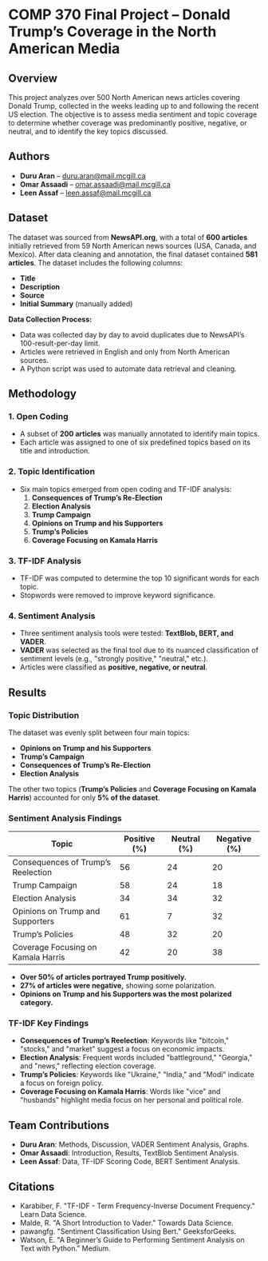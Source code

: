 # COMP 370 Final Project – Donald Trump’s Coverage in the North American Media

## Overview
This project analyzes over 500 North American news articles covering Donald Trump, collected in the weeks leading up to and following the recent US election. The objective is to assess media sentiment and topic coverage to determine whether coverage was predominantly positive, negative, or neutral, and to identify the key topics discussed.

## Authors
- **Duru Aran** – duru.aran@mail.mcgill.ca
- **Omar Assaadi** – omar.assaadi@mail.mcgill.ca
- **Leen Assaf** – leen.assaf@mail.mcgill.ca  

## Dataset
The dataset was sourced from **NewsAPI.org**, with a total of **600 articles** initially retrieved from 59 North American news sources (USA, Canada, and Mexico). After data cleaning and annotation, the final dataset contained **581 articles**. The dataset includes the following columns:
- **Title**
- **Description**
- **Source**
- **Initial Summary** (manually added)

**Data Collection Process:**
- Data was collected day by day to avoid duplicates due to NewsAPI’s 100-result-per-day limit.
- Articles were retrieved in English and only from North American sources.
- A Python script was used to automate data retrieval and cleaning.

## Methodology
### 1. Open Coding
- A subset of **200 articles** was manually annotated to identify main topics.
- Each article was assigned to one of six predefined topics based on its title and introduction.

### 2. Topic Identification
- Six main topics emerged from open coding and TF-IDF analysis:
  1. **Consequences of Trump’s Re-Election**
  2. **Election Analysis**
  3. **Trump Campaign**
  4. **Opinions on Trump and his Supporters**
  5. **Trump’s Policies**
  6. **Coverage Focusing on Kamala Harris**

### 3. TF-IDF Analysis
- TF-IDF was computed to determine the top 10 significant words for each topic.
- Stopwords were removed to improve keyword significance.

### 4. Sentiment Analysis
- Three sentiment analysis tools were tested: **TextBlob, BERT, and VADER**.
- **VADER** was selected as the final tool due to its nuanced classification of sentiment levels (e.g., "strongly positive," "neutral," etc.).
- Articles were classified as **positive, negative, or neutral**.

## Results
### **Topic Distribution**
The dataset was evenly split between four main topics:
- **Opinions on Trump and his Supporters**
- **Trump’s Campaign**
- **Consequences of Trump’s Re-Election**
- **Election Analysis**

The other two topics (**Trump’s Policies** and **Coverage Focusing on Kamala Harris**) accounted for only **5% of the dataset**.

### **Sentiment Analysis Findings**
| Topic | Positive (%) | Neutral (%) | Negative (%) |
|--------|------------|------------|------------|
| Consequences of Trump’s Reelection | 56 | 24 | 20 |
| Trump Campaign | 58 | 24 | 18 |
| Election Analysis | 34 | 34 | 32 |
| Opinions on Trump and Supporters | 61 | 7 | 32 |
| Trump’s Policies | 48 | 32 | 20 |
| Coverage Focusing on Kamala Harris | 42 | 20 | 38 |

- **Over 50% of articles portrayed Trump positively.**
- **27% of articles were negative,** showing some polarization.
- **Opinions on Trump and his Supporters was the most polarized category.**

### **TF-IDF Key Findings**
- **Consequences of Trump’s Reelection**: Keywords like "bitcoin," "stocks," and "market" suggest a focus on economic impacts.
- **Election Analysis**: Frequent words included "battleground," "Georgia," and "news," reflecting election coverage.
- **Trump’s Policies**: Keywords like "Ukraine," "India," and "Modi" indicate a focus on foreign policy.
- **Coverage Focusing on Kamala Harris**: Words like "vice" and "husbands" highlight media focus on her personal and political role.

## Team Contributions
- **Duru Aran**: Methods, Discussion, VADER Sentiment Analysis, Graphs.
- **Omar Assaadi**: Introduction, Results, TextBlob Sentiment Analysis.
- **Leen Assaf**: Data, TF-IDF Scoring Code, BERT Sentiment Analysis.

## Citations
- Karabiber, F. "TF-IDF - Term Frequency-Inverse Document Frequency." Learn Data Science.
- Malde, R. "A Short Introduction to Vader." Towards Data Science.
- pawangfg. "Sentiment Classification Using Bert." GeeksforGeeks.
- Watson, E. "A Beginner’s Guide to Performing Sentiment Analysis on Text with Python." Medium.


